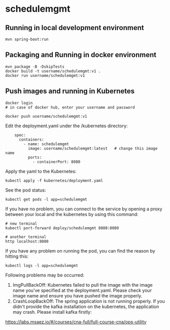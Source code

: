 # schedulemgmt

## Running in local development environment

```
mvn spring-boot:run
```

## Packaging and Running in docker environment

```
mvn package -B -DskipTests
docker build -t username/schedulemgmt:v1 .
docker run username/schedulemgmt:v1
```

## Push images and running in Kubernetes

```
docker login 
# in case of docker hub, enter your username and password

docker push username/schedulemgmt:v1
```

Edit the deployment.yaml under the /kubernetes directory:
```
    spec:
      containers:
        - name: schedulemgmt
          image: username/schedulemgmt:latest   # change this image name
          ports:
            - containerPort: 8080

```

Apply the yaml to the Kubernetes:
```
kubectl apply -f kubernetes/deployment.yaml
```

See the pod status:
```
kubectl get pods -l app=schedulemgmt
```

If you have no problem, you can connect to the service by opening a proxy between your local and the kubernetes by using this command:
```
# new terminal
kubectl port-forward deploy/schedulemgmt 8080:8080

# another terminal
http localhost:8080
```

If you have any problem on running the pod, you can find the reason by hitting this:
```
kubectl logs -l app=schedulemgmt
```

Following problems may be occurred:

1. ImgPullBackOff:  Kubernetes failed to pull the image with the image name you've specified at the deployment.yaml. Please check your image name and ensure you have pushed the image properly.
1. CrashLoopBackOff: The spring application is not running properly. If you didn't provide the kafka installation on the kubernetes, the application may crash. Please install kafka firstly:

https://labs.msaez.io/#/courses/cna-full/full-course-cna/ops-utility

